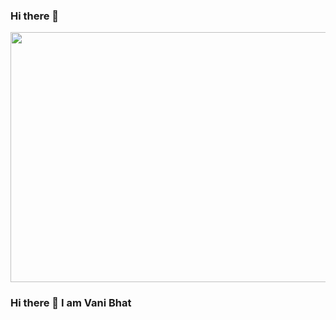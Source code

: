 ### Hi there 👋

<!--
**vanibhat02/vanibhat02** is a ✨ _special_ ✨ repository because its `README.md` (this file) appears on your GitHub profile.

Here are some ideas to get you started:

- 🔭 I’m currently working on ...
- 🌱 I’m currently learning ...
- 👯 I’m looking to collaborate on ...
- 🤔 I’m looking for help with ...
- 💬 Ask me about ...
- 📫 How to reach me: ...
- 😄 Pronouns: ...
- ⚡ Fun fact: ...
-->


<p align= "center">
<img width="1200" height="400" src="Screenshot 2023-08-28 at 5.13.07 PM.png" alt="my banner">
</p>


### Hi there 👋 I am Vani Bhat



